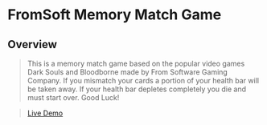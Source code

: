 # FromSoft Memory Match Game

## Overview

> This is a memory match game based on the popular video games Dark Souls and Bloodborne made by From Software Gaming Company.
If you mismatch your cards a portion of your health bar will be taken away.  If your health bar depletes completely you die and must
start over.  Good Luck!

> <a href="https://seanmeedev.com/dks_memory_match">Live Demo</a>

